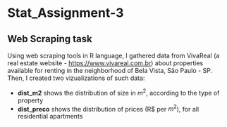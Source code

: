 # Stat_Assignment-3

## Web Scraping task

Using web scraping tools in R language, I gathered data from VivaReal (a real estate website - https://www.vivareal.com.br) about properties available for renting in the neighborhood of Bela Vista, São Paulo - SP. Then, I created two vizualizations of such data:

* **dist_m2** shows the distribution of size in $m^{2}$, according to the type of property
* **dist_preco** shows the distribution of prices (R$ per $m^{2}$), for all residential apartments
